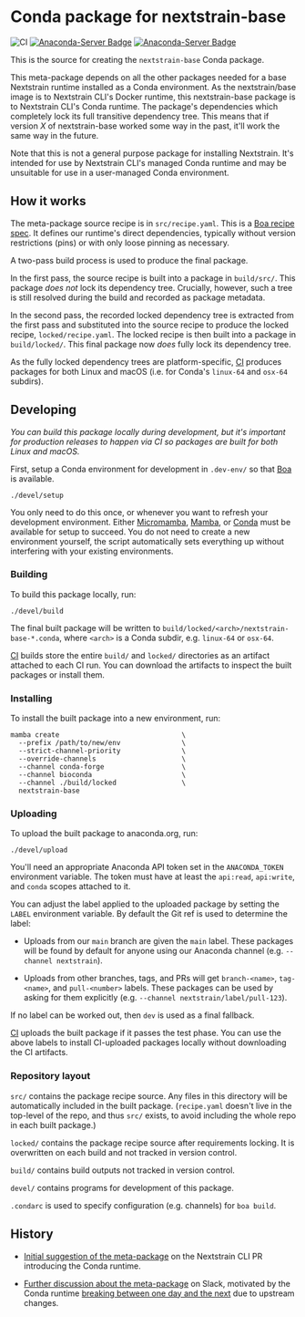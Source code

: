 # Conda package for nextstrain-base

![CI](https://github.com/nextstrain/conda-base/actions/workflows/ci.yaml/badge.svg)
[![Anaconda-Server Badge](https://anaconda.org/nextstrain/nextstrain-base/badges/latest_release_relative_date.svg)](https://anaconda.org/nextstrain/nextstrain-base)
[![Anaconda-Server Badge](https://anaconda.org/nextstrain/nextstrain-base/badges/downloads.svg)](https://anaconda.org/nextstrain/nextstrain-base)

This is the source for creating the `nextstrain-base` Conda package.

This meta-package depends on all the other packages needed for a base
Nextstrain runtime installed as a Conda environment.  As the nextstrain/base
image is to Nextstrain CLI's Docker runtime, this nextstrain-base package is to
Nextstrain CLI's Conda runtime.  The package's dependencies which completely
lock its full transitive dependency tree.  This means that if version _X_ of
nextstrain-base worked some way in the past, it'll work the same way in the
future.

Note that this is not a general purpose package for installing Nextstrain.
It's intended for use by Nextstrain CLI's managed Conda runtime and may be
unsuitable for use in a user-managed Conda environment.


## How it works

The meta-package source recipe is in `src/recipe.yaml`.  This is a [Boa recipe
spec](https://boa-build.readthedocs.io/en/latest/recipe_spec.html).  It defines
our runtime's direct dependencies, typically without version restrictions
(pins) or with only loose pinning as necessary.

A two-pass build process is used to produce the final package.

In the first pass, the source recipe is built into a package in `build/src/`.
This package _does not_ lock its dependency tree.  Crucially, however, such a
tree is still resolved during the build and recorded as package metadata.

In the second pass, the recorded locked dependency tree is extracted from the
first pass and substituted into the source recipe to produce the locked recipe,
`locked/recipe.yaml`.  The locked recipe is then built into a package in
`build/locked/`.  This final package now _does_ fully lock its dependency tree.

As the fully locked dependency trees are platform-specific, [CI][] produces
packages for both Linux and macOS (i.e. for Conda's `linux-64` and `osx-64`
subdirs).


## Developing

_You can build this package locally during development, but it's important for
production releases to happen via CI so packages are built for both Linux and
macOS._

First, setup a Conda environment for development in `.dev-env/` so that
[Boa](https://boa-build.readthedocs.io) is available.

    ./devel/setup

You only need to do this once, or whenever you want to refresh your development
environment.  Either [Micromamba][], [Mamba][], or [Conda][] must be available
for setup to succeed. You do not need to create a new environment yourself,
the script automatically sets everything up without interfering with your
existing environments.

[Micromamba]: https://mamba.readthedocs.io/page/user_guide/micromamba.html
[Mamba]: https://mamba.readthedocs.io
[Conda]: https://docs.conda.io/projects/conda/

### Building

To build this package locally, run:

    ./devel/build

The final built package will be written to
`build/locked/<arch>/nextstrain-base-*.conda`, where `<arch>` is a Conda
subdir, e.g. `linux-64` or `osx-64`.

[CI][] builds store the entire `build/` and `locked/` directories as an
artifact attached to each CI run.  You can download the artifacts to inspect
the built packages or install them.

[CI]: https://github.com/nextstrain/conda-base/actions/workflows/ci.yaml

### Installing

To install the built package into a new environment, run:

    mamba create                              \
      --prefix /path/to/new/env               \
      --strict-channel-priority               \
      --override-channels                     \
      --channel conda-forge                   \
      --channel bioconda                      \
      --channel ./build/locked                \
      nextstrain-base

### Uploading

To upload the built package to anaconda.org, run:

    ./devel/upload

You'll need an appropriate Anaconda API token set in the `ANACONDA_TOKEN`
environment variable.  The token must have at least the `api:read`,
`api:write`, and `conda` scopes attached to it.

You can adjust the label applied to the uploaded package by setting the `LABEL`
environment variable.  By default the Git ref is used to determine the label:

- Uploads from our `main` branch are given the `main` label.  These packages
  will be found by default for anyone using our Anaconda channel (e.g.
  `--channel nextstrain`).

- Uploads from other branches, tags, and PRs will get `branch-<name>`,
  `tag-<name>`, and `pull-<number>` labels.  These packages can be used by
  asking for them explicitly (e.g. `--channel nextstrain/label/pull-123`).

If no label can be worked out, then `dev` is used as a final fallback.

[CI][] uploads the built package if it passes the test phase.  You can use the
above labels to install CI-uploaded packages locally without downloading the CI
artifacts.


### Repository layout

`src/` contains the package recipe source.  Any files in this directory will be
automatically included in the built package.  (`recipe.yaml` doesn't live in
the top-level of the repo, and thus `src/` exists, to avoid including the whole
repo in each built package.)

`locked/` contains the package recipe source after requirements locking.  It is
overwritten on each build and not tracked in version control.

`build/` contains build outputs not tracked in version control.

`devel/` contains programs for development of this package.

`.condarc` is used to specify configuration (e.g. channels) for `boa build`.


## History

- [Initial suggestion of the meta-package][1] on the Nextstrain CLI PR
  introducing the Conda runtime.

- [Further discussion about the meta-package][2] on Slack, motivated by the
  Conda runtime [breaking between one day and the next][3] due to upstream
  changes.

[1]: https://github.com/nextstrain/cli/pull/218#issuecomment-1269082344
[2]: https://bedfordlab.slack.com/archives/C01LCTT7JNN/p1665599068266849
[3]: https://bedfordlab.slack.com/archives/C01LCTT7JNN/p1665594330478279
